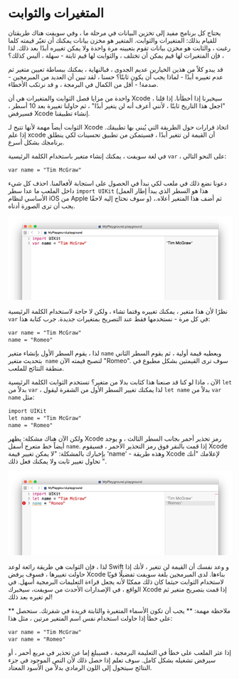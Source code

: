 # المتغيرات والثوابت

يحتاج كل برنامج مفيد إلى تخزين البيانات في مرحلة ما ، وفي سويفت هناك طريقتان للقيام بذلك: المتغيرات والثوابت. المتغير هو مخزن بيانات يمكنك أن تغيّر قيمته كلما رغبت ، والثابت هو مخزن بيانات تقوم بتعيينه مرة واحدة ولا يمكن تغييره أبدًا بعد ذلك. لذا ، فإن المتغيرات لها قيم يمكن أن تختلف ، والثوابت لها قيم ثابتة - سهلة ، أليس كذلك؟

قد يبدو كلاً من هذين الخيارين عديم الجدوى ، فبالنهاية ، يمكنك ببساطة تعيين متغير ثم عدم تغييره أبدًا - لماذا يجب أن يكون ثابتًا؟ حسنا ، لقد تبين أن العديد من المبرمجين - صدمة! - أقل من الكمال في البرمجة ، و قد نرتكب الأخطاء.

واحدة من مزايا فصل الثوابت والمتغيرات هي أن Xcode سيخبرنا إذا أخطأنا. إذا قلنا ، "اجعل هذا التاريخ ثابتًا ، لأنني أعرف أنه لن يتغير أبدًا" ، ثم حاولنا تغييرة بعد 10 أسطر ، فسيرفض Xcode إنشاء تطبيقنا.

الثوابت أيضاً مهمة لأنها تتيح لـ Xcode اتخاذ قرارات حول الطريقة التي يُبنى بها تطبيقك. إذا علم xcode أن القيمة لن تتغير أبدًا ، فسيتمكن من تطبيق تحسينات لكي ينطلق برنامجك بشكل أسرع.

في لغة سويفت ، يمكنك إنشاء متغير باستخدام الكلمة الرئيسية `var` ، على النحو التالي:

    var name = "Tim McGraw"

دعونا نضع ذلك في ملعب لكي نبدأ في الحصول على استجابة لأفعالمنا. احذف كل شيء داخل الملعب ما عدا سطر `import UIKit` (هذا هو السطر الذي يبدأ إطار العمل الأساسي لنظام iOS من Apple و سوف نحتاج إليه لاحقًا) ،ثم أضف هذا المتغير أعلاه. يجب أن ترى الصورة أدناه.

![In Xcode playgrounds, you type your code on the left and see results on the right a second later.](0-2.png)

نظرًا لأن هذا متغير ، يمكنك تغييره وقتما تشاء ، ولكن لا حاجة لاستخدام الكلمة الرئيسية `var` في كل مرة - نستخدمها فقط عند التصريح بمتغيرات جديدة. جرب كتابة هذا:

    var name = "Tim McGraw"
    name = "Romeo"

لذا ، يقوم السطر الأول بإنشاء متغير `name` ويعطيه قيمة أولية ، ثم يقوم السطر الثاني بتحديث متغير` name` لتصبح قيمته الآن "Romeo". سوف ترى القيمتين بشكل مطبوع في منطقة النتائج للملعب.

الآن ، ماذا لو كنا قد صنعنا هذا كثابت بدلا من متغير؟ تستخدم الثوابت الكلمة الرئيسية `let` بدلاً من `var` ، لذا يمكنك تغيير السطر الأول من الشفرة ليقول `let name` بدلاً من `var name` مثل:

    import UIKit
    let name = "Tim McGraw"
    name = "Romeo"

ولكن الآن هناك مشكلة: يظهر Xcode رمز تحذير أحمر بجانب السطر الثالث ، و يوجد أيضاً خط متعرج أسفل `name`. إذا قمت بالنقر فوق رمز التحذير الأحمر ، فسيقوم Xcode بإخبارك بالمشكلة: "لا يمكن تغيير قيمة 'name' - وهذه طريقة Xcode لإعلامك "أنك تحاول تغيير ثابت ولا يمكنك فعل ذلك ".

![If you try to change a constant in Swift, Xcode will refuse to build your app.](0-3.png)

لذا ، فإن الثوابت هي طريقة رائعة لوعد Swift و وعد نفسك أن القيمة لن تتغير ، لأنك إذا حاولت تغييرها ، فسوف يرفض Xcode بناءها. لدى المبرمجين بلغة سويفت تفضيلًا قويًا لاستخدام الثوابت حيثما كان ذلك ممكنًا لأنه يجعل قراءة التعليمات البرمجية أسهل. في الواقع ، في الإصدارات الأحدث من سويفت، سيخبرك Xcode  إذا قمت بتصريح متغير ثم لم تغيره بعد ذلك!

** ملاحظة مهمة: ** يجب أن تكون الأسماء المتغيرة والثابتة فريدة في شفرتك. ستحصل على خطأ إذا حاولت استخدام نفس اسم المتغير مرتين ، مثل هذا:

    var name = "Tim McGraw"
    var name = "Romeo"

إذا عثر الملعب على خطأ في التعليمة البرمجية ، فسيبلغ إما عن تحذير في مربع أحمر ، أو سيرفض تشغيله بشكل كامل. سوف تعلم إذا حصل ذلك لأن النص الموجود في جزء النتائج سيتحول إلى اللون الرمادي بدلاً من الأسود المعتاد.
